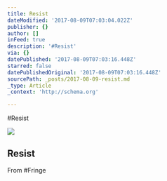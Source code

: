```yaml
---
title: Resist
dateModified: '2017-08-09T07:03:04.022Z'
publisher: {}
author: []
inFeed: true
description: '#Resist'
via: {}
datePublished: '2017-08-09T07:03:16.448Z'
starred: false
datePublishedOriginal: '2017-08-09T07:03:16.448Z'
sourcePath: _posts/2017-08-09-resist.md
_type: Article
_context: 'http://schema.org'

---
```

\#Resist

<article style=""><img src="https://the-grid-user-content.s3-us-west-2.amazonaws.com/2c8bebc7-e902-4516-a40a-e635f940bbac.jpg" /><h1>Resist</h1><p>From #Fringe</p></article>